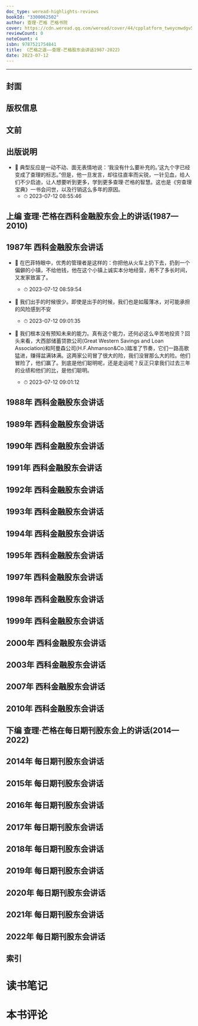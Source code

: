 ```yaml
---
doc_type: weread-highlights-reviews
bookId: "3300062502"
author: 查理·芒格 芒格书院
cover: https://cdn.weread.qq.com/weread/cover/44/cpplatform_tweycmwdgv5kegl9rgght1/t7_cpplatform_tweycmwdgv5kegl9rgght11687684560.jpg
reviewCount: 0
noteCount: 4
isbn: 9787521754841
title: 《芒格之道——查理·芒格股东会讲话1987-2022》
date: 2023-07-12
---
```


---


## 封面

## 版权信息

## 文前

## 出版说明


- 📌 典型反应是一动不动、面无表情地说：‘我没有什么要补充的。’这九个字已经变成了查理的标志。”但是，他一旦发言，却往往直率而尖锐，一针见血，给人们不少启迪，让人想要听到更多，学到更多查理·芒格的智慧。这也是《穷查理宝典》一书会问世，以及行销这么多年的原因。 
    - ⏱ 2023-07-12 08:55:46 
## 上编 查理·芒格在西科金融股东会上的讲话(1987—2010)

## 1987年 西科金融股东会讲话


- 📌 在巴菲特眼中，优秀的管理者是这样的：你把他从火车上扔下去，扔到一个偏僻的小镇，不给他钱，他在这个小镇上诚实本分地经营，用不了多长时间，又发家致富了。 
    - ⏱ 2023-07-12 08:59:54 

- 📌 我们出手的时候很少。即使是出手的时候，我们也是如履薄冰，对可能承担的风险感到不安 
    - ⏱ 2023-07-12 09:01:35 

- 📌 我们根本没有预知未来的能力。真有这个能力，还何必这么辛苦地投资？回头来看，大西部储蓄贷款公司(Great Western Savings and Loan Association)和阿曼森公司(H.F.Ahmanson&Co.)踏准了节奏，它们一路高歌猛进，赚得盆满钵满。这两家公司冒了很大的险，我们没冒那么大的险。他们冒险了，他们赢了。到底是他们聪明呢，还是走运呢？反正只拿我们过去三年的业绩和他们的比，是他们聪明。 
    - ⏱ 2023-07-12 09:01:12 
## 1988年 西科金融股东会讲话

## 1989年 西科金融股东会讲话

## 1990年 西科金融股东会讲话

## 1991年 西科金融股东会讲话

## 1992年 西科金融股东会讲话

## 1993年 西科金融股东会讲话

## 1994年 西科金融股东会讲话

## 1995年 西科金融股东会讲话

## 1997年 西科金融股东会讲话

## 1998年 西科金融股东会讲话

## 1999年 西科金融股东会讲话

## 2000年 西科金融股东会讲话

## 2003年 西科金融股东会讲话

## 2007年 西科金融股东会讲话

## 2010年 西科金融股东会讲话

## 下编 查理·芒格在每日期刊股东会上的讲话(2014—2022)

## 2014年 每日期刊股东会讲话

## 2015年 每日期刊股东会讲话

## 2016年 每日期刊股东会讲话

## 2017年 每日期刊股东会讲话

## 2018年 每日期刊股东会讲话

## 2019年 每日期刊股东会讲话

## 2020年 每日期刊股东会讲话

## 2021年 每日期刊股东会讲话

## 2022年 每日期刊股东会讲话

## 索引


# 读书笔记


# 本书评论
